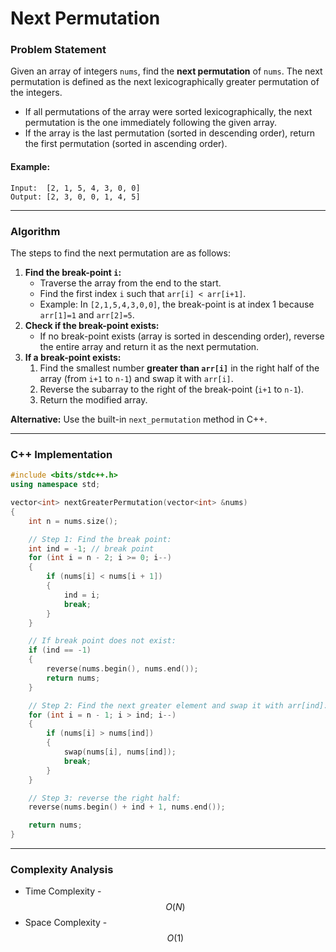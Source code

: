 # Next Permutation

### Problem Statement

Given an array of integers `nums`, find the **next permutation** of `nums`. The next permutation is defined as the next lexicographically greater permutation of the integers.

* If all permutations of the array were sorted lexicographically, the next permutation is the one immediately following the given array.
* If the array is the last permutation (sorted in descending order), return the first permutation (sorted in ascending order).

#### Example:

```
Input:  [2, 1, 5, 4, 3, 0, 0]
Output: [2, 3, 0, 0, 1, 4, 5]
```

***

### Algorithm

The steps to find the next permutation are as follows:

1. **Find the break-point `i`:**
   * Traverse the array from the end to the start.
   * Find the first index `i` such that `arr[i] < arr[i+1]`.
   * Example: In `[2,1,5,4,3,0,0]`, the break-point is at index 1 because `arr[1]=1` and `arr[2]=5`.
2. **Check if the break-point exists:**
   * If no break-point exists (array is sorted in descending order), reverse the entire array and return it as the next permutation.
3. **If a break-point exists:**
   1. Find the smallest number **greater than `arr[i]`** in the right half of the array (from `i+1` to `n-1`) and swap it with `arr[i]`.
   2. Reverse the subarray to the right of the break-point (`i+1` to `n-1`).
   3. Return the modified array.

**Alternative:** Use the built-in `next_permutation` method in C++.

***

### C++ Implementation

```cpp
#include <bits/stdc++.h>
using namespace std;

vector<int> nextGreaterPermutation(vector<int> &nums)
{
    int n = nums.size();

    // Step 1: Find the break point:
    int ind = -1; // break point
    for (int i = n - 2; i >= 0; i--)
    {
        if (nums[i] < nums[i + 1])
        {
            ind = i;
            break;
        }
    }

    // If break point does not exist:
    if (ind == -1)
    {
        reverse(nums.begin(), nums.end());
        return nums;
    }

    // Step 2: Find the next greater element and swap it with arr[ind]:
    for (int i = n - 1; i > ind; i--)
    {
        if (nums[i] > nums[ind])
        {
            swap(nums[i], nums[ind]);
            break;
        }
    }

    // Step 3: reverse the right half:
    reverse(nums.begin() + ind + 1, nums.end());

    return nums;
}


```

***

### Complexity Analysis

* Time Complexity - $$O(N)$$
* Space Complexity - $$O(1)$$
